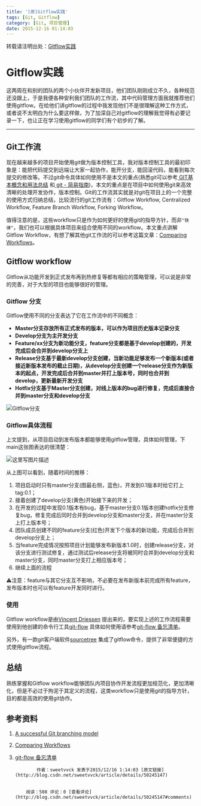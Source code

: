 ```yaml
---
title: '[原]Gitflow实践'
tags: [Git, Gitflow]
category: [Git, 项目管理]
date: 2015-12-16 01:14:03
---
```


转载请注明出处：[Gitflow实践](http://blog.csdn.net/sweetvvck/article/details/50245147)

# Gitflow实践

这两周在和别的团队的两个小伙伴开发新项目，他们团队刚刚成立不久，各种规范还没跟上，于是我便各种安利我们团队的工作流，其中代码管理方面我就推荐他们使用gitflow。在给他们讲gitflow的过程中我发现他们不是很理解这种工作方式，或者说不太明白为什么要这样做，为了加深自己对gitflow的理解我觉得有必要记录一下，也让正在学习使用gitflow的同学们有个初步的了解。
<!--more-->
* * *

##  Git工作流

现在越来越多的项目开始使用git做为版本控制工具，我对版本控制工具的最初印象是：能把代码提交到远端让大家一起协作，能开分支，能回滚代码，能看到每次提交的修改等。不过git命令具体如何使用不是本文的重点(熟悉git可以参考[ GIT基本概念和用法总结](http://blog.csdn.net/sweetvvck/article/details/38414713) 和[ git - 简易指南](http://blog.csdn.net/sweetvvck/article/details/38548985))，本文的重点是在项目中如何使用git来高效清晰的处理开发协作，版本控制。Git的工作流其实就是对git在项目上的一个完整的使用方式归纳总结，比较流行的git工作流有：Gitflow Workflow, Centralized Workflow, Feature Branch Workflow, Forking Workflow。

值得注意的是，这些workflow只是作为如何更好的使用git的指导方针，而非`"铁律"`，我们也可以根据具体项目来组合使用不同的workflow。本文重点讲解Gitflow Workflow，有想了解其他git工作流的可以参考这篇文章：[Comparing Workflows](https://www.atlassian.com/git/tutorials/comparing-workflows)。

##  Gitflow workflow

Gitflow从功能开发到正式发布再到热修复等都有相应的策略管理，可以说是非常的完善，对于大型的项目也能够很好的管理。

###  Gitflow 分支

Gitflow使用不同的分支表达了它在工作流中的不同概念：

*   **Master分支存放所有正式发布的版本，可以作为项目历史版本记录分支**
*   **Develop分支为主开发分支**
*   **Feature/xx分支为新功能分支，feature分支都是基于develop创建的，开发完成后会合并到develop分支上**
*   **Release分支基于最新develop分支创建，当新功能足够发布一个新版本(或者接近新版本发布的截止日期)，从develop分支创建一个release分支作为新版本的起点，开发完成后合并到master并打上版本号，同时也合并到develop，更新最新开发分支**
*   **Hotfix分支基于Master分支创建，对线上版本的bug进行修复，完成后直接合并到master分支和develop分支**

![Gitflow分支](https://www.atlassian.com/git/images/tutorials/collaborating/comparing-workflows/gitflow-workflow/05.svg)

###  Gitflow具体流程

上文提到，从项目启动到发布版本都能够使用gitflow管理，具体如何管理，下 main这张图表达的很清楚：

![这里写图片描述](http://nvie.com/img/git-model@2x.png)

从上图可以看到，随着时间的推移：

1.  项目启动时只有master分支(图最右侧，蓝色)，开发到0.1版本时给它打上tag:0.1；
2.  接着创建了develop分支(黄色)开始接下来的开发；
3.  在开发的过程中发现0.1版本有bug，基于master分支0.1版本创建hotfix分支修复bug，修复完成后同时合并到develop分支和master分支，并在master分支上打上版本号；
4.  团队成员创建不同的feature分支(红色)开发下个版本的新功能，完成后合并到develop分支上；
5.  当feature完成情况按照项目计划能够发布新版本1.0时，创建release分支，对该分支进行测试修复，通过测试后release分支将被同时合并到develop分支和master分支，同时master分支打上相应版本号；
6.  继续上面的流程

⚠️注意：feature与其它分支互不影响，不必要在发布新版本前完成所有feature，发布版本时也可以有feature开发同时进行。

###  使用

Gitflow workflow是由[Vincent Driessen](http://nvie.com/) 提出来的，要实现上述的工作流程需要使用到他创建的命令行工具[git-flow](https://github.com/nvie/gitflow) 具体如何使用请参考[git-flow 备忘清单](http://danielkummer.github.io/git-flow-cheatsheet/index.zh_CN.html)。

另外，有一款git客户端软件[sourcetree](https://www.sourcetreeapp.com/) 集成了gitflow命令，提供了非常便捷的方式使用gitflow流程。

##  总结

熟练掌握和Gitflow workflow能够团队内项目协作开发流程更加规范化，更加清晰化，但是不必过于拘泥于其定义的流程，这类workflow只是使用git的指导方针，目的都是高效的使用git协作。

##  参考资料

1.  [A successful Git branching model](http://nvie.com/posts/a-successful-git-branching-model/)
2.  [Comparing Workflows](https://www.atlassian.com/git/tutorials/comparing-workflows)
3.  [git-flow 备忘清单](http://danielkummer.github.io/git-flow-cheatsheet/index.zh_CN.html)

                作者：sweetvvck 发表于2015/12/16 1:14:03 [原文链接](http://blog.csdn.net/sweetvvck/article/details/50245147)


            阅读：508 评论：0 [查看评论](http://blog.csdn.net/sweetvvck/article/details/50245147#comments)
